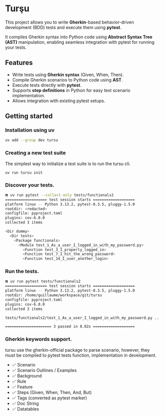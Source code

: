 # Turşu

This project allows you to write **Gherkin**-based behavior-driven development (BDD) tests
and execute them using **pytest**.

It compiles Gherkin syntax into Python code using **Abstract Syntax Tree (AST)** manipulation,
enabling seamless integration with pytest for running your tests.

## Features

- Write tests using **Gherkin syntax** (Given, When, Then).
- Compile Gherkin scenarios to Python code using **AST**.
- Execute tests directly with **pytest**.
- Supports **step definitions** in Python for easy test scenario implementation.
- Allows integration with existing pytest setups.

## Getting started

### Installation using uv

```bash
uv add --group dev tursu
```

### Creating a new test suite

The simplest way to initialize a test suite is to run the tursu cli.

```
uv run tursu init
```

### Discover your tests.

```bash
𝝿 uv run pytest --collect-only tests/functionals2
=================== test session starts ===================
platform linux -- Python 3.13.2, pytest-8.3.5, pluggy-1.5.0
rootdir: <redacted>
configfile: pyproject.toml
plugins: cov-6.0.0
collected 3 items

<Dir dummy>
  <Dir tests>
    <Package functionals>
      <Module test_1_As_a_user_I_logged_in_with_my_password.py>
        <Function test_3_I_properly_logged_in>
        <Function test_7_I_hit_the_wrong_password>
        <Function test_14_I_user_another_login>
```

### Run the tests.

```bash
𝝿 uv run pytest tests/functionals2
=================== test session starts ===================
platform linux -- Python 3.13.2, pytest-8.3.5, pluggy-1.5.0
rootdir: /home/guillaume/workspace/git/tursu
configfile: pyproject.toml
plugins: cov-6.0.0
collected 3 items

tests/functionals2/test_1_As_a_user_I_logged_in_with_my_password.py ... [100%]

===================== 3 passed in 0.02s ===================
```

### Gherkin keywords support.

tursu use the gherkin-official package to parse scenario, however,
they must be compiled to pytest tests function, implementation in development.

- ✅ Scenario
- ✅ Scenario Outlines / Examples
- ✅ Background
- ✅ Rule
- ✅ Feature
- ✅ Steps (Given, When, Then, And, But)
- ✅ Tags  (converted as pytest marker)
- ✅ Doc String
- ✅ Datatables
